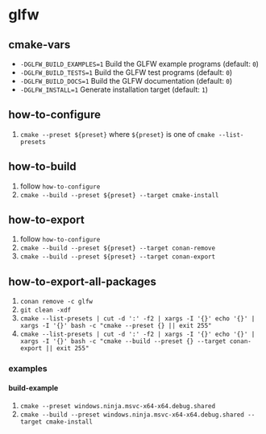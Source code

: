 # glfw

## cmake-vars
- `-DGLFW_BUILD_EXAMPLES=1` Build the GLFW example programs (default: `0`)
- `-DGLFW_BUILD_TESTS=1` Build the GLFW test programs (default: `0`)
- `-DGLFW_BUILD_DOCS=1` Build the GLFW documentation (default: `0`)
- `-DGLFW_INSTALL=1` Generate installation target (default: `1`)

## how-to-configure
1. `cmake --preset ${preset}` where `${preset}` is one of `cmake --list-presets`

## how-to-build
1. follow `how-to-configure`
2. `cmake --build --preset ${preset} --target cmake-install`

## how-to-export
1. follow `how-to-configure`
2. `cmake --build --preset ${preset} --target conan-remove`
3. `cmake --build --preset ${preset} --target conan-export`

## how-to-export-all-packages
1. `conan remove -c glfw`
2. `git clean -xdf`
3. `cmake --list-presets | cut -d ':' -f2 | xargs -I '{}' echo '{}' | xargs -I '{}' bash -c "cmake --preset {} || exit 255"`
5. `cmake --list-presets | cut -d ':' -f2 | xargs -I '{}' echo '{}' | xargs -I '{}' bash -c "cmake --build --preset {} --target conan-export || exit 255"`

### examples

#### build-example
1. `cmake --preset windows.ninja.msvc-x64-x64.debug.shared`
3. `cmake --build --preset windows.ninja.msvc-x64-x64.debug.shared --target cmake-install`
